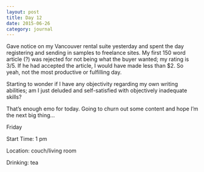 ```yaml
---
layout: post
title: Day 12
date: 2015-06-26
category: journal
---
```


Gave notice on my Vancouver rental suite yesterday and spent the day registering and sending in samples to freelance sites. My first 150 word article (?) was rejected for not being what the buyer wanted; my rating is 3/5. If he had accepted the article, I would have made less than $2. So yeah, not the most productive or fulfilling day. 

Starting to wonder if I have any objectivity regarding my own writing abilities; am I just deluded and self-satisfied with objectively inadequate skills? 

That’s enough emo for today. Going to churn out some content and hope I’m the next big thing...


Friday

Start Time: 1 pm

Location: couch/living room

Drinking: tea
